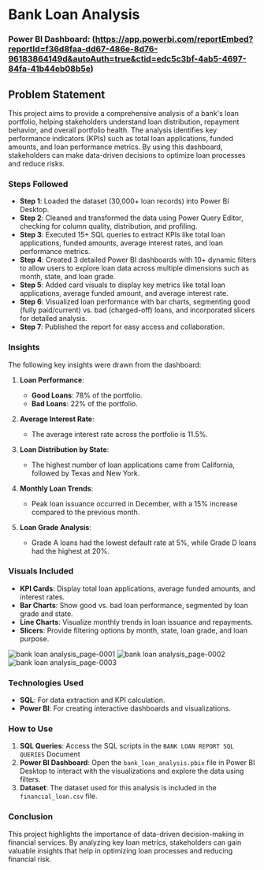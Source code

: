 # Bank Loan Analysis

### Power BI Dashboard: (https://app.powerbi.com/reportEmbed?reportId=f36d8faa-dd67-486e-8d76-96183864149d&autoAuth=true&ctid=edc5c3bf-4ab5-4697-84fa-41b44eb08b5e)

## Problem Statement

This project aims to provide a comprehensive analysis of a bank's loan portfolio, helping stakeholders understand loan distribution, repayment behavior, and overall portfolio health. The analysis identifies key performance indicators (KPIs) such as total loan applications, funded amounts, and loan performance metrics. By using this dashboard, stakeholders can make data-driven decisions to optimize loan processes and reduce risks.

### Steps Followed

- **Step 1**: Loaded the dataset (30,000+ loan records) into Power BI Desktop.
- **Step 2**: Cleaned and transformed the data using Power Query Editor, checking for column quality, distribution, and profiling.
- **Step 3**: Executed 15+ SQL queries to extract KPIs like total loan applications, funded amounts, average interest rates, and loan performance metrics.
- **Step 4**: Created 3 detailed Power BI dashboards with 10+ dynamic filters to allow users to explore loan data across multiple dimensions such as month, state, and loan grade.
- **Step 5**: Added card visuals to display key metrics like total loan applications, average funded amount, and average interest rate.
- **Step 6**: Visualized loan performance with bar charts, segmenting good (fully paid/current) vs. bad (charged-off) loans, and incorporated slicers for detailed analysis.
- **Step 7**: Published the report for easy access and collaboration.

### Insights

The following key insights were drawn from the dashboard:

1. **Loan Performance**:
   - **Good Loans**: 78% of the portfolio.
   - **Bad Loans**: 22% of the portfolio.

2. **Average Interest Rate**:
   - The average interest rate across the portfolio is 11.5%.

3. **Loan Distribution by State**:
   - The highest number of loan applications came from California, followed by Texas and New York.

4. **Monthly Loan Trends**:
   - Peak loan issuance occurred in December, with a 15% increase compared to the previous month.

5. **Loan Grade Analysis**:
   - Grade A loans had the lowest default rate at 5%, while Grade D loans had the highest at 20%.

### Visuals Included

- **KPI Cards**: Display total loan applications, average funded amounts, and interest rates.
- **Bar Charts**: Show good vs. bad loan performance, segmented by loan grade and state.
- **Line Charts**: Visualize monthly trends in loan issuance and repayments.
- **Slicers**: Provide filtering options by month, state, loan grade, and loan purpose.

![bank loan analysis_page-0001](https://github.com/user-attachments/assets/8e2dc905-d650-480c-8220-8308ad660563)
![bank loan analysis_page-0002](https://github.com/user-attachments/assets/2dfd9074-6a21-4a58-9122-6dead02db59b)
![bank loan analysis_page-0003](https://github.com/user-attachments/assets/f7a34080-9a58-482b-ad26-f96eb0cc4076)


### Technologies Used

- **SQL**: For data extraction and KPI calculation.
- **Power BI**: For creating interactive dashboards and visualizations.

### How to Use

1. **SQL Queries**: Access the SQL scripts in the `BANK LOAN REPORT SQL QUERIES` Document
2. **Power BI Dashboard**: Open the `bank_loan_analysis.pbix` file in Power BI Desktop to interact with the visualizations and explore the data using filters.
3. **Dataset**: The dataset used for this analysis is included in the `financial_loan.csv` file.
   
### Conclusion

This project highlights the importance of data-driven decision-making in financial services. By analyzing key loan metrics, stakeholders can gain valuable insights that help in optimizing loan processes and reducing financial risk.
